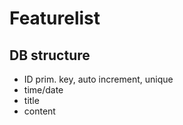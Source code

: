 # Featurelist

## DB structure

- ID prim. key, auto increment, unique
- time/date
- title
- content
